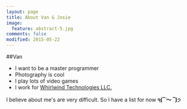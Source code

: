 ```yaml
---
layout: page
title: About Van & Josie
image:
  feature: abstract-5.jpg
comments: false
modified: 2015-05-22
---
```


##Van 

* I want to be a master programmer
* Photography is cool
* I play lots of video games
* I work for [Whirlwind Technologies LLC.](http://www.wwindtech.com/)  

I believe about me's are very difficult. So I have a list for now **੧(‾́ 〜 ‾́)੭**
